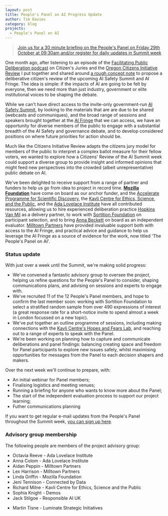 ```yaml
---
layout: post
title: People's Panel on AI Progress Update
author: Tim Davies
category: blog
projects:
  - People's Panel on AI
---
```


> [Join us for a 30 minute briefing on the People's Panel on Friday 29th October at 09:30am and/or register for daily updates in Summit week](https://docs.google.com/forms/d/e/1FAIpQLSczHuF7dIMGuPVegZ8kNBB4oZmOwvmSxV8Ic7WMx0HTerY2UQ/viewform) 

One month ago, after listening to an episode of the [Facilitating Public Deliberation podcast](https://facilitatingpublicdeliberation.libsyn.com/episode-1-ned-and-pat-mixdown-1) on Citizen's Juries and the [Oregon Citizens Initiative Review](https://participedia.net/method/592) I put together and shared around [a rough concept note](https://docs.google.com/document/d/1X4fHh0yJ8DI-X7UKkM_ODnunTyLVOPZFKrw52wzioUM/edit) to propose a deliberative citizen's review of the upcoming AI Safety Summit and AI Fringe. The idea is simple: if the impacts of AI are going to be felt by everyone, then we need more than just industry, government or elite institutional voices to be shaping the debate. 

<!--more-->

While we can't have direct access to the invite-only government-run [AI Safety Summit](https://www.gov.uk/government/publications/ai-safety-summit-introduction), by looking to the materials that are are due to be shared (webcasts and communiques), and the broad range of sessions and speakers brought together at the [AI Fringe](https://aifringe.org/) that we can access, we have an opportunity for diverse members of the public to engage with a substantial breadth of the AI Safety and governance debate, and to develop considered positions on where future priorities for action should be. 

Much like the Citizens Initiative Review adapts the citizens jury model for members of the public to interpret a complex ballot measure for their fellow voters, we wanted to explore how a Citizens' Review of the AI Summit week could support a diverse group to provide insight and informed opinions that might feed new perspectives into the crowded (albeit unrepresentative) public debate on AI.

We've been delighted to receive support from a range of partner and funders to help us go from idea to project in record time. **[Mozilla Foundation](https://foundation.mozilla.org/)** have come on board as our anchor funder, and the [Accelerate Programme for Scientific Discovery](https://www.cst.cam.ac.uk/accelerate), the [Kavli Centre for Ethics, Science, and the Public](https://www.kcesp.ac.uk/), and the [Ada Lovelace Institute](https://www.adalovelaceinstitute.org/) have all contributed resources, allowing us to hire experienced deliberation practice [Hopkins Van Mil](http://www.hopkinsvanmil.co.uk/) as a delivery partner, to work with [Sortition Foundation](https://www.sortitionfoundation.org/) on participant selection, and to bring [Anna Beckett](https://www.linkedin.com/in/anna-beckett-658b3913/?originalSubdomain=uk) on board as an independent evaluator. [Milltown Partners](https://www.milltownpartners.com/) have provided invaluable support both with access to the AI Fringe, and practical advice and guidance to help us leverage the AI Fringe as a source of evidence for the work, now titled 'The People's Panel on AI'. 

### Status update

With just over a week until the Summit, we're making solid progress:

* We've convened a fantastic advisory group to oversee the project, helping us refine questions for the People's Panel to consider, shaping communications plans, and advising on sessions and experts to engage with. 
* We've recruited 11 of the 12 People's Panel members, and hope to confirm the last member soon: working with Sortition Foundation to select a stratified random sample from over 490 expressions of interest (a great response rate for a short-notice invite to spend almost a week in London focussed on a new topic).
* We've put together an outline programme of sessions, including making connections with the [Kavli Centre's Hopes and Fears Lab](https://www.kcesp.ac.uk/projects/the-hopes-and-fears-lab/), and reaching out to a range of experts to speak with the Panel.
* We're been working on planning how to capture and communicate deliberations and panel findings: balancing creating space and freedom for Panel participants to explore new issues safely, whilst maximising opportunities for messages from the Panel to each decision shapers and makers. 

Over the next week we'll continue to prepare, with:

* An initial webinar for Panel members;
* Finalising logistics and meeting venues;
* Running a briefing for anyone who wants to know more about the Panel;
* The start of the independent evaluation process to support our project learning;
* Futher communications planning

If you want to get regular e-mail updates from the People's Panel throughout the Summit week, [you can sign up here](https://docs.google.com/forms/d/e/1FAIpQLSczHuF7dIMGuPVegZ8kNBB4oZmOwvmSxV8Ic7WMx0HTerY2UQ/viewform). 
### Advisory group membership 
The following people are members of the project advisory group:

* Octavia Reeve - Ada Lovelace Institute
* Anna Colom - Ada Lovelace Institute
* Aidan Peppin - Milltown Partners
* Lex Harrison - Milltown Partners
 * Linda Griffin - Mozilla Foundation
* Jeni Tennison - Connected by Data
* Richard Milne - Kavli Centre for Ethics, Science and the Public
* Sophia Knight - Demos
* Jack Stilgoe - Responsible AI UK
- Martin Tisne - Luminate Strategic Initiatives 